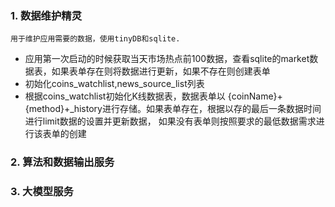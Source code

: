 ### 1.  数据维护精灵
    用于维护应用需要的数据，使用tinyDB和sqlite.
		
- 应用第一次启动的时候获取当天市场热点前100数据，查看sqlite的market数据表，如果表单存在则将数据进行更新，如果不存在则创建表单
- 初始化coins_watchlist,news_source_list列表
- 根据coins_watchlist初始化K线数据表，数据表单以 {coinName}+{method}+_history进行存储。如果表单存在，根据以存的最后一条数据时间进行limit数据的设置并更新数据， 如果没有表单则按照要求的最低数据需求进行该表单的创建



### 2. 算法和数据输出服务



### 3. 大模型服务
